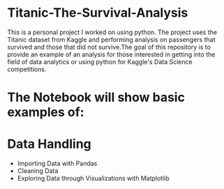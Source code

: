 # Titanic-The-Survival-Analysis
This is a personal project I worked on using python. The project uses the Titanic dataset from Kaggle and performing analysis on passengers that survived and those that did not survive.The goal of this repository is to provide an example of an analysis for those interested in getting into the field of data analytics or using python for Kaggle's Data Science competitions.

# The Notebook will show basic examples of:
# Data Handling
  - Importing Data with Pandas
  - Cleaning Data
  - Exploring Data through Visualizations with Matplotlib
  
